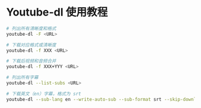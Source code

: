 # Youtube-dl 使用教程


<!--more-->

```bash
# 列出所有清晰度和格式
youtube-dl -F <URL>

# 下载对应格式或清晰度
youtube-dl -f XXX <URL>

# 下载后视频和音频合并
youtube-dl -f XXX+YYY <URL>

# 列出所有字幕
youtube-dl --list-subs <URL>

# 下载英文（en）字幕，格式为 srt
youtube-dl --sub-lang en --write-auto-sub --sub-format srt --skip-download <URL>
```

